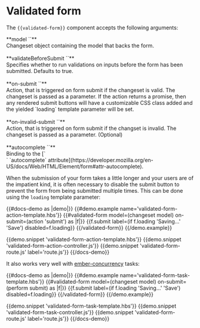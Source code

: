 # Validated form

The `{{validated-form}}` component accepts the following arguments:

<div class="rounded border bg-grey-lightest my-8 p-4">
**model `<Changeset>`**
<br>
Changeset object containing the model that backs the form.
<br>
<br>
**validateBeforeSubmit `<Boolean>`**
<br>
Specifies whether to run validations on inputs before the form has been
submitted. Defaults to true.
<br>
<br>
**on-submit `<Action>`**
<br>
Action, that is triggered on form submit if the changeset is valid. The
changeset is passed as a parameter. If the action returns a promise, then any
rendered submit buttons will have a customizable CSS class added and the yielded
 `loading` template parameter will be set.
<br>
<br>
**on-invalid-submit `<Action>`**
<br>
Action, that is triggered on form submit if the changset is invalid. The
changeset is passed as a parameter. (Optional)
<br>
<br>
**autocomplete `<String>`**
<br>
Binding to the [`<form>` `autocomplete`
attribute](https://developer.mozilla.org/en-US/docs/Web/HTML/Element/form#attr-autocomplete).
</div>

When the submission of your form takes a little longer and your users are of
the impatient kind, it is often necessary to disable the submit button to
prevent the form from being submitted multiple times. This can be done using
the `loading` template parameter:

<!-- prettier-ignore-start -->
{{#docs-demo as |demo|}}
  {{#demo.example name='validated-form-action-template.hbs'}}
    {{#validated-form model=(changeset model) on-submit=(action 'submit') as |f|}}
      {{f.submit label=(if f.loading 'Saving...' 'Save') disabled=f.loading}}
    {{/validated-form}}
  {{/demo.example}}

  {{demo.snippet 'validated-form-action-template.hbs'}}
  {{demo.snippet 'validated-form-action-controller.js'}}
  {{demo.snippet 'validated-form-route.js' label='route.js'}}
{{/docs-demo}}
<!-- prettier-ignore-end -->

It also works very well with [ember-concurrency](http://ember-concurrency.com/) tasks:

<!-- prettier-ignore-start -->
{{#docs-demo as |demo|}}
  {{#demo.example name='validated-form-task-template.hbs'}}
    {{#validated-form model=(changeset model) on-submit=(perform submit) as |f|}}
      {{f.submit label=(if f.loading 'Saving...' 'Save') disabled=f.loading}}
    {{/validated-form}}
  {{/demo.example}}

  {{demo.snippet 'validated-form-task-template.hbs'}}
  {{demo.snippet 'validated-form-task-controller.js'}}
  {{demo.snippet 'validated-form-route.js' label='route.js'}}
{{/docs-demo}}
<!-- prettier-ignore-end -->

